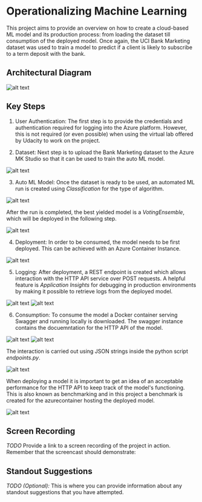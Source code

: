 # Operationalizing Machine Learning

This project aims to provide an overview on how to create a cloud-based ML model and its production process: from loading the dataset till consumption of the deployed model. Once again, the UCI Bank Marketing dataset was used to train a model to predict if a client is likely to subscribe to a term deposit with the bank.


## Architectural Diagram
![alt text](https://github.com/ACastMtz/Udacity-projects/blob/main/OperationalizingMLProject/Images/AZ_Arch_Diagram.png?raw=true)

## Key Steps
1. User Authentication: The first step is to provide the credentials and authentication required for logging into the Azure platform. However, this is not required (or even possible) when using the virtual lab offered by Udacity to work on the project. 

2. Dataset: Next step is to upload the Bank Marketing dataset to the Azure MK Studio so that it can be used to train the auto ML model.

![alt text](https://github.com/ACastMtz/Udacity-projects/blob/main/OperationalizingMLProject/Images/Dataset.png?raw=true)

3. Auto ML Model: Once the dataset is ready to be used, an automated ML run is created using *Classification* for the type of algorithm.

![alt text](https://github.com/ACastMtz/Udacity-projects/blob/main/OperationalizingMLProject/Images/automlrun_completed.png?raw=true)

After the run is completed, the best yielded model is a *VotingEnsemble*, which will be deployed in the following step.

![alt text](https://github.com/ACastMtz/Udacity-projects/blob/main/OperationalizingMLProject/Images/best_model.png?raw=true)

4. Deployment: In order to be consumed, the model needs to be first deployed. This can be achieved with an Azure Container Instance.

![alt text](https://github.com/ACastMtz/Udacity-projects/blob/main/OperationalizingMLProject/Images/deploy_aidisabled.png?raw=true)

5. Logging: After deployment, a REST endpoint is created which allows interaction with the HTTP API service over POST requests. A helpful feature is *Application Insights* for debugging in production environments by making it possible to retrieve logs from the deployed model.

![alt text](https://github.com/ACastMtz/Udacity-projects/blob/main/OperationalizingMLProject/Images/deploy_aienabled.png?raw=true)
![alt text](https://github.com/ACastMtz/Udacity-projects/blob/main/OperationalizingMLProject/Images/logging.png?raw=true)

6. Consumption: To consume the model a Docker container serving Swagger and running locally is downloaded. The swagger instance contains the docuemntation for the HTTP API of the model.

![alt text](https://github.com/ACastMtz/Udacity-projects/blob/main/OperationalizingMLProject/Images/swagger.png?raw=true)
![alt text](https://github.com/ACastMtz/Udacity-projects/blob/main/OperationalizingMLProject/Images/swagger_1.png?raw=true)

The interaction is carried out using JSON strings inside the python script *endpoints.py*.

![alt text](https://github.com/ACastMtz/Udacity-projects/blob/main/OperationalizingMLProject/Images/endpoints_int.png?raw=true)

When deploying a model it is important to get an idea of an acceptable performance for the HTTP API to keep track of the model's functioning. This is also known as benchmarking and in this project a benchmark is created for the  azurecontainer hosting the deployed model.

![alt text](https://github.com/ACastMtz/Udacity-projects/blob/main/OperationalizingMLProject/Images/benchmark.png?raw=true)

## Screen Recording
*TODO* Provide a link to a screen recording of the project in action. Remember that the screencast should demonstrate:

## Standout Suggestions
*TODO (Optional):* This is where you can provide information about any standout suggestions that you have attempted.
